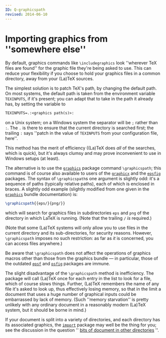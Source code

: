 ```yaml
---
ID: Q-graphicspath
revised: 2014-06-10
---
```

# Importing graphics from ''somewhere else''

By default, graphics commands like `\includegraphics` look
''wherever TeX files are found'' for the graphic file they're being
asked to use.  This can reduce your flexibility if you choose to hold
your graphics files in a common directory, away from your (La)TeX
sources.

The simplest solution is to patch TeX's path, by changing the
default path.  On most systems, the default path is taken from the
environment variable `TEXINPUTS`, if it's present; you can adapt that
to take in the path it already has, by setting the variable to
```latex
TEXINPUTS=.:<graphics path(s)>:
```
on a Unix system; on a Windows system the separator will be `;`
rather than `:`.  The `.` is there to ensure
that the current directory is searched first; the trailing
`:` says ''patch in the value of `TEXINPUTS` from
your configuration file, here''.

This method has the merit of efficiency ((La)TeX does _all_ of
the searches, which is quick), but it's always clumsy and may prove
inconvenient to use in Windows setups (at least).

The alternative is to use the [`graphics`](https://ctan.org/pkg/graphics) package command
`\graphicspath`; this command is of course also available to users
of the [`graphicx`](https://ctan.org/pkg/graphicx) and the [`epsfig`](https://ctan.org/pkg/epsfig) packages.  The
syntax of `\graphicspath`s one argument is slightly odd: it's a
sequence of paths (typically relative paths), each of which is
enclosed in braces.  A slightly odd example (slightly modified from one
given in the [`graphics`](https://ctan.org/pkg/graphics) bundle documentation) is:
<!-- {% raw %} -->
```latex
\graphicspath{{eps/}{png/}}
```
<!-- {% endraw %} -->
which will search for graphics files in subdirectories `eps` and
`png` of the directory in which LaTeX is running.  (Note that
the trailing `/` _is_ required.)

(Note that some (La)TeX systems will only allow you to use files in
the current directory and its sub-directories, for security reasons.
However, `\graphicspath` imposes no such restriction: as far as
_it_ is concerned, you can access files anywhere.)

Be aware that `\graphicspath` does not affect the operations of
graphics macros other than those from the graphics bundle&nbsp;&mdash; in
particular, those of the outdated [`epsf`](https://ctan.org/pkg/epsf) and
[`psfig`](https://ctan.org/pkg/psfig) packages are immune.

The slight disadvantage of the `\graphicspath` method is
inefficiency.  The package will call (La)TeX once for each entry in
the list to look for a file, which of course slows things.  Further,
(La)TeX remembers the name of any file it's asked to look up, thus
effectively losing memory, so that in the limit a document that uses a
huge number of graphical inputs could be embarrassed by lack of
memory.  (Such ''memory starvation'' is pretty unlikely with any
ordinary document in a reasonably modern (La)TeX system, but it
should be borne in mind.)

If your document is split into a variety of directories, and each
directory has its associated graphics, the [`import`](https://ctan.org/pkg/import) package
may well be the thing for you; see the discussion 
in the question ''
[bits of document in other directories](./FAQ-docotherdir.html)
''.

